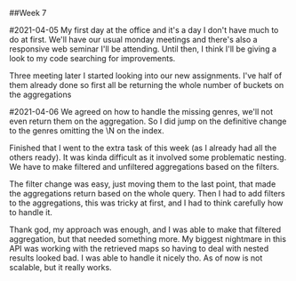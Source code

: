 ##Week 7

#2021-04-05
My first day at the office and it's a day I don't have much to do at first.
We'll have our usual monday meetings and there's also a responsive web seminar I'll be attending.
Until then, I think I'll be giving a look to my code searching for improvements.

Three meeting later I started looking into our new assignments.
I've half of them already done so first all be returning the whole number of buckets on the aggregations

#2021-04-06
We agreed on how to handle the missing genres, we'll not even return them on the aggregation. 
So I did jump on the definitive change to the genres omitting the \N on the index.

Finished that I went to the extra task of this week (as I already had all the others ready).
It was kinda difficult as it involved some problematic nesting.
We have to make filtered and unfiltered aggregations based on the filters.

The filter change was easy, just moving them to the last point, that made the aggregations return based on the whole query.
Then I had to add filters to the aggregations, this was tricky at first, and I had to think carefully how to handle it.

Thank god, my approach was enough, and I was able to make that filtered aggregation, but that needed something more.
My biggest nightmare in this API was working with the retrieved maps so having to deal with nested results looked bad.
I was able to handle it nicely tho. As of now is not scalable, but it really works.
